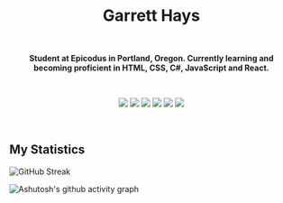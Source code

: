 <h1 align="center">
  <b>Garrett Hays</b>
</h1>
<br>
<p align="center"><b>Student at Epicodus in Portland, Oregon. Currently learning and becoming proficient in HTML, CSS, C#, JavaScript and React.</b><p>
  <br>
<p>
<div align="center">
  <img src="https://img.shields.io/badge/-HTML-F0F6FC?style=for-the-badge&logo=html5&logoColor=F0F6FC&labelColor=4EA22F">
  <img src="https://img.shields.io/badge/-CSS-F0F6FC?style=for-the-badge&logo=css3&logoColor=F0F6FC&labelColor=4EA22F">
  <img src="https://img.shields.io/badge/-CSharp-F0F6FC?style=for-the-badge&logo=csharp&logoColor=F0F6FC&labelColor=4EA22F">
  <img src="https://img.shields.io/badge/-.NET-F0F6FC?style=for-the-badge&logo=dotnet&logoColor=F0F6FC&labelColor=4EA22F">
  <img src="https://img.shields.io/badge/-JavaScript-F0F6FC?style=for-the-badge&logo=javascript&logoColor=F0F6FC&labelColor=4EA22F">
  <img src="https://img.shields.io/badge/-React-F0F6FC?style=for-the-badge&logo=react&logoColor=F0F6FC&labelColor=4EA22F">
</div>
</p>
<br>

## My Statistics
![GitHub Streak](https://github-readme-streak-stats.herokuapp.com?user=garretthays&hide_border=true&date_format=n%2Fj%5B%2FY%5D&background=0D1117&border=4EA22F&stroke=4EA22F&ring=4EA22F&fire=DD50AE&currStreakNum=F0F6FC&sideNums=F0F6FC&currStreakLabel=F0F6FC&sideLabels=F0F6FC&dates=4EA22F)

![Ashutosh's github activity graph](https://activity-graph.herokuapp.com/graph?username=garretthays&bg_color=0d1117&color=f0f6fc&line=f0f6fc&point=4ea22f&area=true&hide_border=true)
